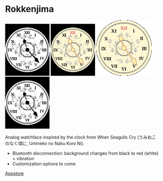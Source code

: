 # Rokkenjima

![Aplite](https://github.com/jyntran/pebble-rokkenjima/blob/master/screenshots/aplite.png)
![Basalt](https://github.com/jyntran/pebble-rokkenjima/blob/master/screenshots/basalt.png)
![Chalk](https://github.com/jyntran/pebble-rokkenjima/blob/master/screenshots/chalk.png)
![Diorite](https://github.com/jyntran/pebble-rokkenjima/blob/master/screenshots/diorite.png)

Analog watchface inspired by the clock from When Seagulls Cry (うみねこのなく頃に, Umineko no Naku Koro Ni).

- Bluetooth disconnection: background changes from black to red (white) + vibration
- Customization options to come

[Appstore](https://apps.getpebble.com/en_US/application/5816884a46041f64b000026a)

